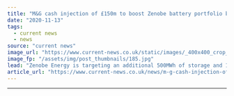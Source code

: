 ```yaml
---
title: "M&G cash injection of £150m to boost Zenobe battery portfolio by additional 500MWh"
date: "2020-11-13"
tags: 
  - current news
  - news
source: "current news"
image_url: "https://www.current-news.co.uk/static/images/_400x400_crop_center-center/Aylesford-in-Kent-Zenobe-Energy.jpg"
image_fp: "/assets/img/post_thumbnails/185.jpg"
lead: "​Zenobe Energy is targeting an additional 500MWh of storage and 1,000 electric buses following a £150 million investment from Infrascapital, the infrastructure equity investment arm of M&G."
article_url: "https://www.current-news.co.uk/news/m-g-cash-injection-of-150m-to-help-boost-zenobe-battery-portfolio-by-additional-500mwh?utm_source=rss-feeds&utm_medium=rss&utm_campaign=rss"
---
```


---
